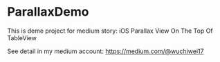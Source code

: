 # ParallaxDemo
This is deme project for medium story: iOS Parallax View On The Top Of TableView

See detail in my medium account: https://medium.com/@wuchiwei17
